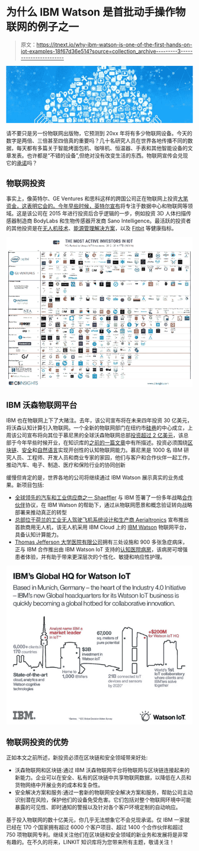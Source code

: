 # 为什么 IBM Watson 是首批动手操作物联网的例子之一

> 原文：<https://itnext.io/why-ibm-watson-is-one-of-the-first-hands-on-iot-examples-18f67d36e514?source=collection_archive---------3----------------------->

![](img/f42ffbee1a7d2f31fdcf470594633dd2.png)

请不要只是另一份物联网出版物，它预测到 20xx 年将有多少物联网设备。今天的数字是两倍、三倍甚至四倍真的重要吗？几十名研究人员在世界各地传播不同的数据，每天都有多篇关于智能烤面包机、咖啡机、恒温器、手表和其他智能设备的文章发表。也许都是“不错的设备”,但绝对没有改变生活的东西。物联网宣传会兑现它的[承诺](https://www.linkit.nl/knowledge-base/233/Internet_of_Things_gadget_of_serieuze_kans_voor_de_zakelijke_markt)吗？

## **物联网投资**

事实上，像英特尔、GE Ventures 和思科这样的跨国公司正在物联网上投资[大笔资金，这表明它会的。今年早些时候，英特尔](https://www.cbinsights.com/blog/iot-most-active-investor-infographic/)[宣布](https://www.linkit.nl/knowledge-base/108/Intel_restructures_as_IoT_dominates_the_market)将专注于数据中心和物联网等领域。这是该公司在 2015 年进行投资后合乎逻辑的一步，例如投资 3D 人体扫描传感器制造商 BodyLabs 和生物传感器开发商 Sano Intelligence。最活跃的投资者的其他投资是在[无人机技术](http://3dr.com/)、[能源管理解决方案](http://www.panpwr.com/)，以及 [Fitbit](https://www.fitbit.com/nl) 等健康指标。

![](img/fe54ed31b60cfc190420dbebeff8d95a.png)

## **IBM 沃森物联网平台**

IBM 也在物联网上下了大赌注。去年，该公司宣布将在未来四年投资 30 亿美元，将沃森认知计算引入物联网。一个全新的物联网部门在纽约市[硅巷](http://www.siliconvalley.com/2015/03/31/ibm-to-invest-3-billion-in-internet-of-things-unit/)的中心成立，上周该公司宣布将向其位于慕尼黑的全球沃森物联网总部[投资超过 2 亿美元](https://www.youtube.com/watch?v=tCKxL6rIiO0&feature=youtu.be)，该总部于今年早些时候开业，在知识库的[之前的一篇文章](https://www.linkit.nl/knowledge-base/36/IBM_opens_Watson_IoT_Head_Quarter_in_Munich_Germany)中有所描述。投资必须围绕[区块链](https://www.linkit.nl/knowledge-base/61/The_Blockchain_is_the_next_big_thing_says_Dutch_bank_ABN_Amro_executive)、[安全](https://www.linkit.nl/knowledge-base/96/Does_the_Internet_of_Things_threaten_our_security_and_privacy)和[自然语言](https://www.linkit.nl/knowledge-base/234/Machine_learning_neural_networks_and_algorithms)实现开创性的认知物联网能力。慕尼黑是 1000 名 IBM 研究人员、工程师、开发人员和商业专家的家园，他们与客户和合作伙伴一起工作，推动汽车、电子、制造、医疗和保险行业的协同创新

缓慢但肯定的是，世界各地的公司将继续通过 IBM Watson 展示真实的业务成果。新项目包括:

*   [全球领先的汽车和工业供应商之一 Shaeffler](https://www.youtube.com/watch?v=nx4dygJY_7U&cm_mc_uid=50614804835414745231612&cm_mc_sid_50200000=1477313691) 与 IBM 签署了一份多年战略[合作伙伴](http://www.schaeffler.nl/content.schaeffler.nl/nl/press/press-releases/press-details.jsp?id=75989376)协议，在 IBM Watson 的帮助下，通过从物联网愿景和概念验证转向战略部署来推动真正的转型
*   [总部位于荷兰的工业无人驾驶飞机系统设计和生产商 Aerialtronics](https://www.youtube.com/watch?v=BWDfP_udMA0&feature=youtu.be&cm_mc_uid=50614804835414745231612&cm_mc_sid_50200000=1477319203) 宣布推出首款商用无人机，该无人机采用 IBM Cloud 上的 [IBM Watson](http://www.aerialtronics.com/2016/10/aerialtronics-commercial-drones-give-ibm-watson-internet-things-birds-eye-view-2/) 物联网平台，具备认知计算能力。
*   [Thomas Jefferson 大学医院有限公司](http://www.jefferson.edu/index.html?cm_mc_uid=50614804835414745231612&cm_mc_sid_50200000=1477319203)拥有三处设施和 900 多张急症病床，正与 IBM 合作推出由 IBM Watson IoT 支持的[认知医院病房](https://www.youtube.com/watch?v=VWCL72V4zEw&feature=youtu.be)，该病房可增强患者体验，并有助于带来更深层次的个性化、敏捷和响应性护理。

![](img/e4b34e90a5aaf8ed29bbe1e2fa9fe0df.png)

## **物联网投资的优势**

正如本文之前所述，新投资必须在区块链和安全领域带来好处:

*   沃森物联网和区块链:通过 IBM 沃森物联网平台将物联网与区块链连接起来的新能力。企业可以在安全、私有的区块链中共享物联网数据，以降低在人员和货物网络中开展业务的成本和复杂性。
*   安全解决方案和服务:通过一套新的物联网安全解决方案和服务，帮助公司主动识别潜在风险，保护他们的设备免受危害。它们包括对整个物联网环境中可能暴露的可见性、即时通知的警报以及针对各个客户环境定制的自动响应。

基于投入物联网的数十亿美元，你几乎无法想象它不会兑现承诺。仅 IBM 一家就已经在 170 个国家拥有超过 6000 个客户项目、超过 1400 个合作伙伴和超过 750 项物联网专利。继续关注他们在区块链和安全领域的新业务和发展将是非常有趣的。在不久的将来，LINKIT 知识库将为您带来所有主题，敬请关注！
